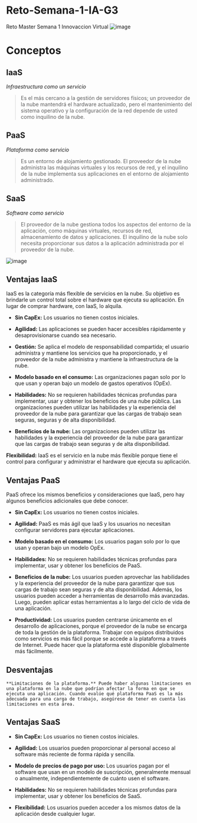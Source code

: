 # Reto-Semana-1-IA-G3
Reto Master Semana 1 Innovaccion Virtual
![image](https://user-images.githubusercontent.com/83617819/117195581-0d5acf00-adab-11eb-917a-96b5309e3e65.png)


# Conceptos

IaaS
----------------------------------------
*Infraestructura como un servicio*

>Es el más cercano a la gestión de servidores físicos; un proveedor de la nube mantendrá el hardware actualizado, pero el mantenimiento del sistema operativo y la configuración de la red depende de usted como inquilino de la nube.

PaaS
-------------------------------------
*Plataforma como servicio*

>Es un entorno de alojamiento gestionado. El proveedor de la nube administra las máquinas virtuales y los recursos de red, y el inquilino de la nube implementa sus aplicaciones en el entorno de alojamiento administrado.

SaaS
----------------------------------
*Software como servicio* 

>El proveedor de la nube gestiona todos los aspectos del entorno de la aplicación, como máquinas virtuales, recursos de red, almacenamiento de datos y aplicaciones. El inquilino de la nube solo necesita proporcionar sus datos a la aplicación administrada por el proveedor de la nube.

![image](https://user-images.githubusercontent.com/83617819/117196429-139d7b00-adac-11eb-8024-0157e8fdb5fa.png)


Ventajas IaaS
---------------------------
IaaS es la categoría más flexible de servicios en la nube. Su objetivo es brindarle un control total sobre el hardware que ejecuta su aplicación. En lugar de comprar hardware, con IaaS, lo alquila.

- **Sin CapEx:** Los usuarios no tienen costos iniciales.

- **Agilidad:** Las aplicaciones se pueden hacer accesibles rápidamente y desaprovisionarse cuando sea necesario.

- **Gestión:** Se aplica el modelo de responsabilidad compartida; el usuario administra y mantiene los servicios que ha proporcionado, y el proveedor de la nube administra y mantiene la infraestructura de la nube.

- **Modelo basado en el consumo:** Las organizaciones pagan solo por lo que usan y operan bajo un modelo de gastos operativos (OpEx).

- **Habilidades:** No se requieren habilidades técnicas profundas para implementar, usar y obtener los beneficios de una nube pública. Las organizaciones pueden utilizar las habilidades y la experiencia del proveedor de la nube para garantizar que las cargas de trabajo sean seguras, seguras y de alta disponibilidad.

- **Beneficios de la nube:** Las organizaciones pueden utilizar las habilidades y la experiencia del proveedor de la nube para garantizar que las cargas de trabajo sean seguras y de alta disponibilidad.

**Flexibilidad:** IaaS es el servicio en la nube más flexible porque tiene el control para configurar y administrar el hardware que ejecuta su aplicación.

Ventajas PaaS
--------------------------------------
PaaS ofrece los mismos beneficios y consideraciones que IaaS, pero hay algunos beneficios adicionales que debe conocer.

- **Sin CapEx:** Los usuarios no tienen costos iniciales.

- **Agilidad:** PaaS es más ágil que IaaS y los usuarios no necesitan configurar servidores para ejecutar aplicaciones.

- **Modelo basado en el consumo:** Los usuarios pagan solo por lo que usan y operan bajo un modelo OpEx.

- **Habilidades:** No se requieren habilidades técnicas profundas para implementar, usar y obtener los beneficios de PaaS.

- **Beneficios de la nube:** Los usuarios pueden aprovechar las habilidades y la experiencia del proveedor de la nube para garantizar que sus cargas de trabajo sean seguras y de alta disponibilidad. Además, los usuarios pueden acceder a herramientas de desarrollo más avanzadas. Luego, pueden aplicar estas herramientas a lo largo del ciclo de vida de una aplicación.

- **Productividad:** Los usuarios pueden centrarse únicamente en el desarrollo de aplicaciones, porque el proveedor de la nube se encarga de toda la gestión de la plataforma. Trabajar con equipos distribuidos como servicios es más fácil porque se accede a la plataforma a través de Internet. Puede hacer que la plataforma esté disponible globalmente más fácilmente.

Desventajas
--------------------------------
```
**Limitaciones de la plataforma.** Puede haber algunas limitaciones en una plataforma en la nube que podrían afectar la forma en que se ejecuta una aplicación. Cuando evalúe qué plataforma PaaS es la más adecuada para una carga de trabajo, asegúrese de tener en cuenta las limitaciones en esta área.
```


Ventajas SaaS
---------------------------------------

- **Sin CapEx:** Los usuarios no tienen costos iniciales.

- **Agilidad:** Los usuarios pueden proporcionar al personal acceso al software más reciente de forma rápida y sencilla.

- **Modelo de precios de pago por uso:** Los usuarios pagan por el software que usan en un modelo de suscripción, generalmente mensual o anualmente, independientemente de cuánto usen el software.

- **Habilidades:** No se requieren habilidades técnicas profundas para implementar, usar y obtener los beneficios de SaaS.

- **Flexibilidad:** Los usuarios pueden acceder a los mismos datos de la aplicación desde cualquier lugar.
